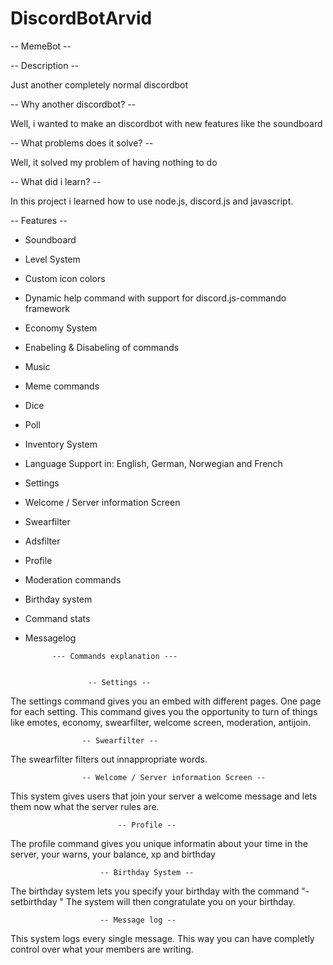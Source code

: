 # DiscordBotArvid


-- MemeBot --


-- Description --

Just another completely normal discordbot



-- Why another discordbot? --

Well, i wanted to make an discordbot with new features like the soundboard


-- What problems does it solve? --

Well, it solved my problem of having nothing to do


-- What did i learn? --

In this project i learned how to use node.js, discord.js and javascript. 


-- Features --

- Soundboard
- Level System
- Custom icon colors
- Dynamic help command with support for discord.js-commando framework
- Economy System
- Enabeling & Disabeling of commands
- Music
- Meme commands
- Dice
- Poll
- Inventory System
- Language Support in: English, German, Norwegian and French
- Settings
- Welcome / Server information Screen
- Swearfilter
- Adsfilter
- Profile
- Moderation commands
- Birthday system
- Command stats
- Messagelog


            --- Commands explanation ---


                    -- Settings --
        
The settings command gives you an embed with different pages. One page for each setting.
This command gives you the opportunity to turn of things like emotes, economy, swearfilter, welcome screen, moderation, antijoin.


                    -- Swearfilter --
                
The swearfilter filters out innappropriate words.

                    -- Welcome / Server information Screen --

This system gives users that join your server a welcome message and lets them now what the server rules are.

    
                            -- Profile --

The profile command gives you unique informatin about your time in the server, your warns, your balance, xp and birthday


                        -- Birthday System --

The birthday system lets you specify your birthday with the command "-setbirthday <date>"
The system will then congratulate you on your birthday.


                        -- Message log --

This system logs every single message. This way you can have completly control over what your members are writing.
